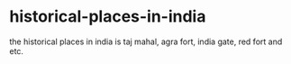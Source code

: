 # historical-places-in-india
the historical places in india is taj mahal, agra fort, india gate, red fort and etc. 
